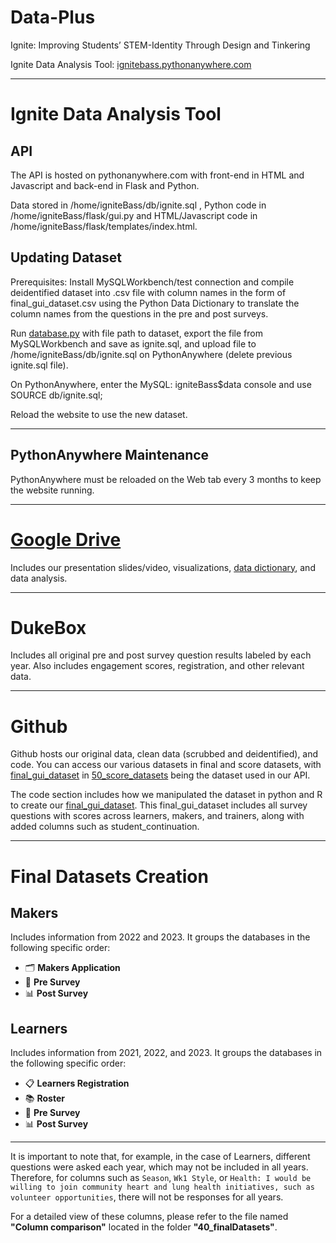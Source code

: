 # Data-Plus
Ignite: Improving Students’ STEM-Identity Through Design and Tinkering

Ignite Data Analysis Tool: [ignitebass.pythonanywhere.com](ignitebass.pythonanywhere.com)

---
# Ignite Data Analysis Tool
## API
The API is hosted on pythonanywhere.com with front-end in HTML and Javascript and back-end in Flask and Python.

Data stored in /home/igniteBass/db/ignite.sql , Python code in /home/igniteBass/flask/gui.py and HTML/Javascript code in /home/igniteBass/flask/templates/index.html.


## Updating Dataset
Prerequisites: Install MySQLWorkbench/test connection and compile deidentified dataset into .csv file with column names in the form of final_gui_dataset.csv using the Python Data Dictionary to translate the column names from the questions in the pre and post surveys.

Run [database.py](20_code/Database.py) with file path to dataset, export the file from MySQLWorkbench and save as ignite.sql, and upload file to /home/igniteBass/db/ignite.sql on PythonAnywhere (delete previous ignite.sql file).

On PythonAnywhere, enter the MySQL: igniteBass$data console and use SOURCE db/ignite.sql;

Reload the website to use the new dataset.

---

## PythonAnywhere Maintenance
PythonAnywhere must be reloaded on the Web tab every 3 months to keep the website running.

---

# [Google Drive](https://drive.google.com/drive/folders/1F3DCDQX1S3iPR6d0yEZgMlnvomp58TrL?usp=sharing)
Includes our presentation slides/video, visualizations, [data dictionary](https://docs.google.com/document/d/158cejQUlYkBIoXeqTeL636u4IaVdXRYL1n8InnKAiqs/edit?usp=drive_link), and data analysis.

---

# DukeBox
Includes all original pre and post survey question results labeled by each year. Also includes engagement scores, registration, and other relevant data.

---

# Github
Github hosts our original data, clean data (scrubbed and deidentified), and code. You can access our various datasets in final and score datasets, with [final_gui_dataset](50_score_datasets/final_gui_dataset.csv) in [50_score_datasets](50_score_datasets) being the dataset used in our API.

The code section includes how we manipulated the dataset in python and R to create our [final_gui_dataset](50_score_datasets/final_gui_dataset.csv). This final_gui_dataset includes all survey questions with scores across learners, makers, and trainers, along with added columns such as student_continuation.

---

# Final Datasets Creation

## Makers
Includes information from 2022 and 2023. It groups the databases in the following specific order:
- 🗂️ **Makers Application**
- 📝 **Pre Survey**
- 📊 **Post Survey**

## Learners
Includes information from 2021, 2022, and 2023. It groups the databases in the following specific order:
- 📋 **Learners Registration**
- 📚 **Roster**
- 📝 **Pre Survey**
- 📊 **Post Survey**

---

It is important to note that, for example, in the case of Learners, different questions were asked each year, which may not be included in all years. Therefore, for columns such as `Season`, `Wk1 Style`, or `Health: I would be willing to join community heart and lung health initiatives, such as volunteer opportunities`, there will not be responses for all years. 

For a detailed view of these columns, please refer to the file named **"Column comparison"** located in the folder **"40_finalDatasets"**.
